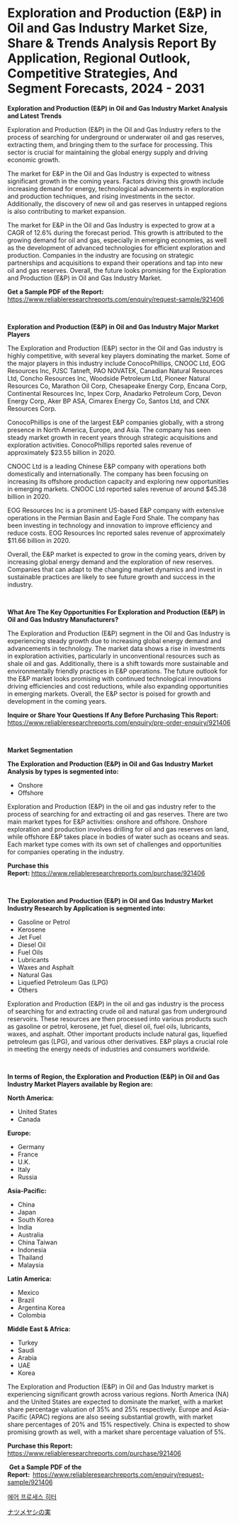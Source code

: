 <p><h1>Exploration and Production (E&P) in Oil and Gas Industry Market Size, Share & Trends Analysis Report By Application, Regional Outlook, Competitive Strategies, And Segment Forecasts, 2024 - 2031</h1></p><p><strong>Exploration and Production (E&P) in Oil and Gas Industry Market Analysis and Latest Trends</strong></p>
<p><p>Exploration and Production (E&P) in the Oil and Gas Industry refers to the process of searching for underground or underwater oil and gas reserves, extracting them, and bringing them to the surface for processing. This sector is crucial for maintaining the global energy supply and driving economic growth.</p><p>The market for E&P in the Oil and Gas Industry is expected to witness significant growth in the coming years. Factors driving this growth include increasing demand for energy, technological advancements in exploration and production techniques, and rising investments in the sector. Additionally, the discovery of new oil and gas reserves in untapped regions is also contributing to market expansion.</p><p>The market for E&P in the Oil and Gas Industry is expected to grow at a CAGR of 12.6% during the forecast period. This growth is attributed to the growing demand for oil and gas, especially in emerging economies, as well as the development of advanced technologies for efficient exploration and production. Companies in the industry are focusing on strategic partnerships and acquisitions to expand their operations and tap into new oil and gas reserves. Overall, the future looks promising for the Exploration and Production (E&P) in Oil and Gas Industry Market.</p></p>
<p><strong>Get a Sample PDF of the Report:&nbsp;</strong> <a href="https://www.reliableresearchreports.com/enquiry/request-sample/921406">https://www.reliableresearchreports.com/enquiry/request-sample/921406</a></p>
<p>&nbsp;</p>
<p><strong>Exploration and Production (E&P) in Oil and Gas Industry Major Market Players</strong></p>
<p><p>The Exploration and Production (E&P) sector in the Oil and Gas industry is highly competitive, with several key players dominating the market. Some of the major players in this industry include ConocoPhillips, CNOOC Ltd, EOG Resources Inc, PJSC Tatneft, PAO NOVATEK, Canadian Natural Resources Ltd, Concho Resources Inc, Woodside Petroleum Ltd, Pioneer Natural Resources Co, Marathon Oil Corp, Chesapeake Energy Corp, Encana Corp, Continental Resources Inc, Inpex Corp, Anadarko Petroleum Corp, Devon Energy Corp, Aker BP ASA, Cimarex Energy Co, Santos Ltd, and CNX Resources Corp.</p><p>ConocoPhillips is one of the largest E&P companies globally, with a strong presence in North America, Europe, and Asia. The company has seen steady market growth in recent years through strategic acquisitions and exploration activities. ConocoPhillips reported sales revenue of approximately $23.55 billion in 2020.</p><p>CNOOC Ltd is a leading Chinese E&P company with operations both domestically and internationally. The company has been focusing on increasing its offshore production capacity and exploring new opportunities in emerging markets. CNOOC Ltd reported sales revenue of around $45.38 billion in 2020.</p><p>EOG Resources Inc is a prominent US-based E&P company with extensive operations in the Permian Basin and Eagle Ford Shale. The company has been investing in technology and innovation to improve efficiency and reduce costs. EOG Resources Inc reported sales revenue of approximately $11.66 billion in 2020.</p><p>Overall, the E&P market is expected to grow in the coming years, driven by increasing global energy demand and the exploration of new reserves. Companies that can adapt to the changing market dynamics and invest in sustainable practices are likely to see future growth and success in the industry.</p></p>
<p>&nbsp;</p>
<p><strong>What Are The Key Opportunities For Exploration and Production (E&P) in Oil and Gas Industry Manufacturers?</strong></p>
<p><p>The Exploration and Production (E&P) segment in the Oil and Gas Industry is experiencing steady growth due to increasing global energy demand and advancements in technology. The market data shows a rise in investments in exploration activities, particularly in unconventional resources such as shale oil and gas. Additionally, there is a shift towards more sustainable and environmentally friendly practices in E&P operations. The future outlook for the E&P market looks promising with continued technological innovations driving efficiencies and cost reductions, while also expanding opportunities in emerging markets. Overall, the E&P sector is poised for growth and development in the coming years.</p></p>
<p><strong>Inquire or Share Your Questions If Any Before Purchasing This Report:</strong> <a href="https://www.reliableresearchreports.com/enquiry/pre-order-enquiry/921406">https://www.reliableresearchreports.com/enquiry/pre-order-enquiry/921406</a></p>
<p>&nbsp;</p>
<p><strong>Market Segmentation</strong></p>
<p><strong>The Exploration and Production (E&P) in Oil and Gas Industry Market Analysis by types is segmented into:</strong></p>
<p><ul><li>Onshore</li><li>Offshore</li></ul></p>
<p><p>Exploration and Production (E&P) in the oil and gas industry refer to the process of searching for and extracting oil and gas reserves. There are two main market types for E&P activities: onshore and offshore. Onshore exploration and production involves drilling for oil and gas reserves on land, while offshore E&P takes place in bodies of water such as oceans and seas. Each market type comes with its own set of challenges and opportunities for companies operating in the industry.</p></p>
<p><strong>Purchase this Report:&nbsp;</strong><a href="https://www.reliableresearchreports.com/purchase/921406">https://www.reliableresearchreports.com/purchase/921406</a></p>
<p>&nbsp;</p>
<p><strong>The Exploration and Production (E&P) in Oil and Gas Industry Market Industry Research by Application is segmented into:</strong></p>
<p><ul><li>Gasoline or Petrol</li><li>Kerosene</li><li>Jet Fuel</li><li>Diesel Oil</li><li>Fuel Oils</li><li>Lubricants</li><li>Waxes and Asphalt</li><li>Natural Gas</li><li>Liquefied Petroleum Gas (LPG)</li><li>Others</li></ul></p>
<p><p>Exploration and Production (E&P) in the oil and gas industry is the process of searching for and extracting crude oil and natural gas from underground reservoirs. These resources are then processed into various products such as gasoline or petrol, kerosene, jet fuel, diesel oil, fuel oils, lubricants, waxes, and asphalt. Other important products include natural gas, liquefied petroleum gas (LPG), and various other derivatives. E&P plays a crucial role in meeting the energy needs of industries and consumers worldwide.</p></p>
<p>&nbsp;</p>
<p><strong>In terms of Region, the Exploration and Production (E&P) in Oil and Gas Industry Market Players available by Region are:</strong></p>
<p>
    <p> <strong> North America: </strong>
        <ul>
            <li>United States</li>
            <li>Canada</li>
        </ul>
        </p> 
    <p> <strong> Europe: </strong>
        <ul>
            <li>Germany</li>
            <li>France</li>
            <li>U.K.</li>
            <li>Italy</li>
            <li>Russia</li>
        </ul>
        </p> 
    <p> <strong> Asia-Pacific: </strong>
        <ul>
            <li>China</li>
            <li>Japan</li>
            <li>South Korea</li>
            <li>India</li>
            <li>Australia</li>
            <li>China Taiwan</li>
            <li>Indonesia</li>
            <li>Thailand</li>
            <li>Malaysia</li>
        </ul>
        </p> 
    <p> <strong> Latin America: </strong>
        <ul>
            <li>Mexico</li>
            <li>Brazil</li>
            <li>Argentina Korea</li>
            <li>Colombia</li>
        </ul>
        </p> 
    <p> <strong> Middle East & Africa: </strong>
        <ul>
            <li>Turkey</li>
            <li>Saudi</li>
            <li>Arabia</li>
            <li>UAE</li>
            <li>Korea</li>
        </ul>
    </p>
    </p>
<p><p>The Exploration and Production (E&P) in Oil and Gas Industry market is experiencing significant growth across various regions. North America (NA) and the United States are expected to dominate the market, with a market share percentage valuation of 35% and 25% respectively. Europe and Asia-Pacific (APAC) regions are also seeing substantial growth, with market share percentages of 20% and 15% respectively. China is expected to show promising growth as well, with a market share percentage valuation of 5%.</p></p>
<p><strong>Purchase this Report: </strong><a href="https://www.reliableresearchreports.com/purchase/921406">https://www.reliableresearchreports.com/purchase/921406</a></p>
<p>&nbsp;<strong>Get a Sample PDF of the Report:&nbsp;&nbsp;</strong><a href="https://www.reliableresearchreports.com/enquiry/request-sample/921406">https://www.reliableresearchreports.com/enquiry/request-sample/921406</a></p>
<p><strong></strong></p>
<p><p><a href="https://github.com/akzkkws047661437/Market-Research-Report-List-1/blob/main/438322315497.md">에어 프로세스 히터</a></p><p><a href="https://github.com/wkuactfdzwizk06/Market-Research-Report-List-1/blob/main/878708616544.md">ナツメヤシの実</a></p></p>